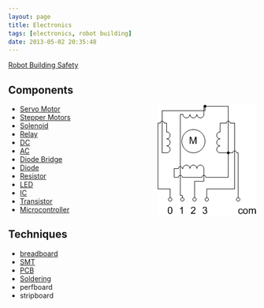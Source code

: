 ```yaml
---
layout: page
title: Electronics
tags: [electronics, robot building]
date: 2013-05-02 20:35:48
---
```

[Robot Building Safety](/wiki/robot_building_safety.html "Building robots can be dangerous - tips to help your safety")

## Components

<div style="float: right;">
  <img class="img-responsive" src="/galleries/gallery-1-common-images/138-steppermotor.png">
</div>

- [Servo Motor](/wiki/servo_motor.html "A motor with built in positioning control - easily interfaced with digital systems")
- [Stepper Motors](/wiki/stepper_motors.html "Stepper Motors")
- [Solenoid](/wiki/solenoid.html "Solenoid")
- [Relay](/wiki/electronic_relay.html "An electrically activated switch")
- [DC](/wiki/direct_current "Direct Current")
- [AC](/wiki/alternating_current "Alternating Current")
- [Diode Bridge](/wiki/diode_bridge.html "Diode Bridge")
- [Diode](/wiki/diode.html "Diode")
- [Resistor](/wiki/resistor.html "Resistor")
- [LED](/wiki/led.html "Light Emitting Diode")
- [IC](/wiki/ic.html "Integrated Circuits")
- [Transistor](/wiki/transistor.html "Transistor")
- [Microcontroller](/wiki/microcontroller.html)

## Techniques

- [breadboard](/wiki/breadboard.html "breadboard")
- [SMT](/wiki/smt.html "Surface Mount Technology")
- [PCB](/wiki/pcb.html "Printed Circuit Board")
- [Soldering](/wiki/soldering.html "The standard method of attaching connecting wires and components to a board")
- perfboard
- stripboard
